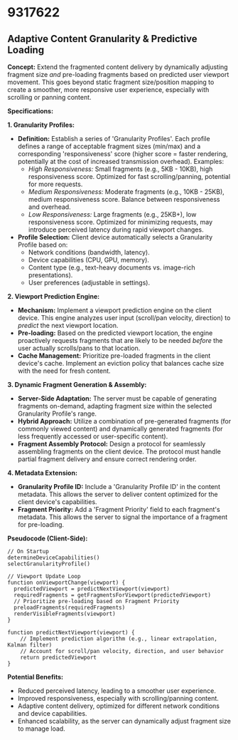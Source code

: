 # 9317622

## Adaptive Content Granularity & Predictive Loading

**Concept:** Extend the fragmented content delivery by dynamically adjusting fragment size *and* pre-loading fragments based on predicted user viewport movement. This goes beyond static fragment size/position mapping to create a smoother, more responsive user experience, especially with scrolling or panning content.

**Specifications:**

**1. Granularity Profiles:**

*   **Definition:** Establish a series of 'Granularity Profiles'. Each profile defines a range of acceptable fragment sizes (min/max) and a corresponding 'responsiveness' score (higher score = faster rendering, potentially at the cost of increased transmission overhead).  Examples:
    *   *High Responsiveness:* Small fragments (e.g., 5KB - 10KB), high responsiveness score. Optimized for fast scrolling/panning, potential for more requests.
    *   *Medium Responsiveness:* Moderate fragments (e.g., 10KB - 25KB), medium responsiveness score.  Balance between responsiveness and overhead.
    *   *Low Responsiveness:* Large fragments (e.g., 25KB+), low responsiveness score. Optimized for minimizing requests, may introduce perceived latency during rapid viewport changes.
*   **Profile Selection:** Client device automatically selects a Granularity Profile based on:
    *   Network conditions (bandwidth, latency).
    *   Device capabilities (CPU, GPU, memory).
    *   Content type (e.g., text-heavy documents vs. image-rich presentations).
    *   User preferences (adjustable in settings).

**2. Viewport Prediction Engine:**

*   **Mechanism:** Implement a viewport prediction engine on the client device. This engine analyzes user input (scroll/pan velocity, direction) to *predict* the next viewport location.
*   **Pre-loading:** Based on the predicted viewport location, the engine proactively requests fragments that are likely to be needed *before* the user actually scrolls/pans to that location.
*   **Cache Management:** Prioritize pre-loaded fragments in the client device's cache.  Implement an eviction policy that balances cache size with the need for fresh content.

**3. Dynamic Fragment Generation & Assembly:**

*   **Server-Side Adaptation:** The server must be capable of generating fragments on-demand, adapting fragment size within the selected Granularity Profile's range.
*   **Hybrid Approach:** Utilize a combination of pre-generated fragments (for commonly viewed content) and dynamically generated fragments (for less frequently accessed or user-specific content).
*   **Fragment Assembly Protocol:** Design a protocol for seamlessly assembling fragments on the client device. The protocol must handle partial fragment delivery and ensure correct rendering order.

**4.  Metadata Extension:**

*   **Granularity Profile ID:**  Include a 'Granularity Profile ID' in the content metadata. This allows the server to deliver content optimized for the client device's capabilities.
*   **Fragment Priority:** Add a 'Fragment Priority' field to each fragment's metadata. This allows the server to signal the importance of a fragment for pre-loading.

**Pseudocode (Client-Side):**

```
// On Startup
determineDeviceCapabilities()
selectGranularityProfile()

// Viewport Update Loop
function onViewportChange(viewport) {
  predictedViewport = predictNextViewport(viewport)
  requiredFragments = getFragmentsForViewport(predictedViewport)
  // Prioritize pre-loading based on Fragment Priority
  preloadFragments(requiredFragments)
  renderVisibleFragments(viewport)
}

function predictNextViewport(viewport) {
    // Implement prediction algorithm (e.g., linear extrapolation, Kalman filter)
    // Account for scroll/pan velocity, direction, and user behavior
    return predictedViewport
}
```

**Potential Benefits:**

*   Reduced perceived latency, leading to a smoother user experience.
*   Improved responsiveness, especially with scrolling/panning content.
*   Adaptive content delivery, optimized for different network conditions and device capabilities.
*   Enhanced scalability, as the server can dynamically adjust fragment size to manage load.